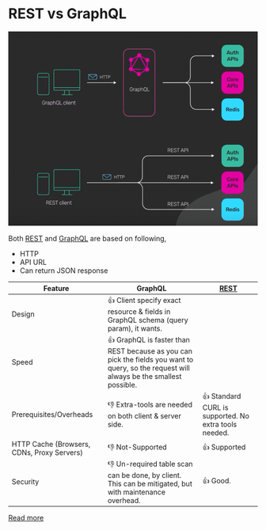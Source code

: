 # REST vs GraphQL

![img.png](assests/RESTvsGraphQL.png)

Both [REST](REST.md) and [GraphQL]() are based on following,
- HTTP
- API URL
- Can return JSON response

| Feature                                    | GraphQL                                                                                                                                     | [REST](REST.md)                                         |
|--------------------------------------------|---------------------------------------------------------------------------------------------------------------------------------------------|---------------------------------------------------------|
| Design                                     | :+1: Client specify exact resource & fields in GraphQL schema (query param), it wants.                                                      |                                                         |
| Speed                                      | :+1: GraphQL is faster than REST because as you can pick the fields you want to query, so the request will always be the smallest possible. |                                                         |
| Prerequisites/Overheads                    | :-1: Extra-tools are needed on both client & server side.                                                                                   | :+1: Standard CURL is supported. No extra tools needed. |
| HTTP Cache (Browsers, CDNs, Proxy Servers) | :-1: Not-Supported                                                                                                                          | :+1: Supported                                          |
| Security                                   | :-1: Un-required table scan can be done, by client. This can be mitigated, but with maintenance overhead.                                   | :+1: Good.                                              |

[Read more](https://www.youtube.com/watch?v=yWzKJPw_VzM)